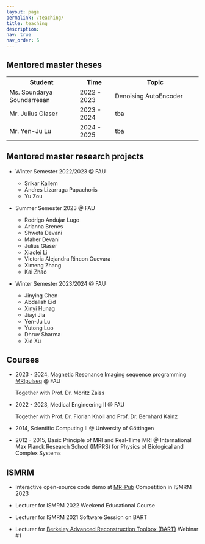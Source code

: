 ```yaml
---
layout: page
permalink: /teaching/
title: teaching
description:
nav: true
nav_order: 6
---
```


## Mentored master theses

<table>
    <tr>
        <th style="width: 300px;">Student</th>
        <th style="width: 150px;">Time</th>
        <th style="width: 450px;">Topic</th>
    </tr>
    <tr>
        <td>Ms. Soundarya Soundarresan</td>
        <td>2022 - 2023</td>
        <td>Denoising AutoEncoder</td>
    </tr>
    <tr>
        <td>Mr. Julius Glaser</td>
        <td>2023 - 2024</td>
        <td>tba</td>
    </tr>
    <tr>
        <td>Mr. Yen-Ju Lu</td>
        <td>2024 - 2025</td>
        <td>tba</td>
    </tr>
</table>

## Mentored master research projects

- Winter Semester 2022/2023 @ FAU

  - Srikar Kallem
  - Andres Lizarraga Papachoris
  - Yu Zou

- Summer Semester 2023 @ FAU

  - Rodrigo Andujar Lugo
  - Arianna Brenes
  - Shweta Devani
  - Maher Devani
  - Julius Glaser
  - Xiaolei Li
  - Victoria Alejandra Rincon Guevara
  - Ximeng Zhang
  - Kai Zhao

- Winter Semester 2023/2024 @ FAU
  - Jinying Chen
  - Abdallah Eid
  - Xinyi Hunag
  - Jiayi Jia
  - Yen-Ju Lu
  - Yutong Luo
  - Dhruv Sharma
  - Xie Xu

## Courses

- 2023 - 2024, Magnetic Resonance Imaging sequence programming [MRIpulseq](https://github.com/mzaiss/MRTwin_pulseq) @ FAU

  Together with Prof. Dr. Moritz Zaiss

- 2022 - 2023, Medical Engineering II @ FAU

  Together with Prof. Dr. Florian Knoll and Prof. Dr. Bernhard Kainz

- 2014, Scientific Computing II @ University of Göttingen

- 2012 - 2015, Basic Principle of MRI and Real-Time MRI @ International Max Planck Research School (IMPRS) for Physics of Biological and Complex Systems

## ISMRM

- Interactive open-source code demo at [MR-Pub](https://ismrm.github.io/mrpub/) Competition in ISMRM 2023

- Lecturer for ISMRM 2022 Weekend Educational Course

- Lecturer for ISMRM 2021 Software Session on BART

- Lecturer for [Berkeley Advanced Reconstruction Toolbox (BART)](https://github.com/mrirecon/bart) Webinar #1
